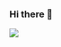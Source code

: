### Hi there 👋
[<img src="https://raw.github.com/PierreBastiani/PierreBastiani/blob/main/assets/fr-language.png">](https://github.com/PierreBastiani/PierreBastiani/blob/main/README.fr.md)

<!--
**PierreBastiani/PierreBastiani** is a ✨ _special_ ✨ repository because its `README.md` (this file) appears on your GitHub profile.

Here are some ideas to get you started:

- 🔭 I’m currently working on ...
- 🌱 I’m currently learning ...
- 👯 I’m looking to collaborate on ...
- 🤔 I’m looking for help with ...
- 💬 Ask me about ...
- 📫 How to reach me: ...
- 😄 Pronouns: ...
- ⚡ Fun fact: ...
-->
